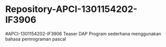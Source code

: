 # Repository-APCI-1301154202-IF3906
#APCI-1301154202-IF3906
            Teaser DAP 
            Program sederhana menggunakan bahasa pemrograman pascal
